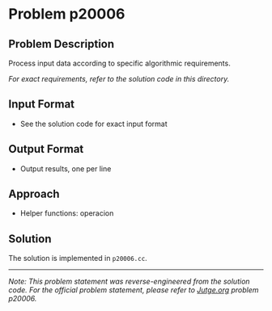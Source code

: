 # Problem p20006

## Problem Description

Process input data according to specific algorithmic requirements.

*For exact requirements, refer to the solution code in this directory.*

## Input Format

- See the solution code for exact input format

## Output Format

- Output results, one per line

## Approach

- Helper functions: operacion

## Solution

The solution is implemented in `p20006.cc`.

---

*Note: This problem statement was reverse-engineered from the solution code. For the official problem statement, please refer to [Jutge.org](https://jutge.org/) problem p20006.*
